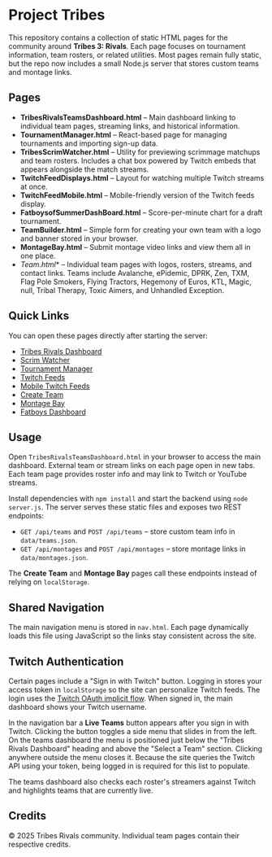 # Project Tribes

This repository contains a collection of static HTML pages for the community around **Tribes 3: Rivals**. Each page focuses on tournament information, team rosters, or related utilities. Most pages remain fully static, but the repo now includes a small Node.js server that stores custom teams and montage links.

## Pages

- **TribesRivalsTeamsDashboard.html** – Main dashboard linking to individual team pages, streaming links, and historical information.
- **TournamentManager.html** – React-based page for managing tournaments and importing sign-up data.
- **TribesScrimWatcher.html** – Utility for previewing scrimmage matchups and team rosters. Includes a chat box powered by Twitch embeds that appears alongside the match streams.
- **TwitchFeedDisplays.html** – Layout for watching multiple Twitch streams at once.
- **TwitchFeedMobile.html** – Mobile-friendly version of the Twitch feeds display.
- **FatboysofSummerDashBoard.html** – Score-per-minute chart for a draft tournament.
- **TeamBuilder.html** – Simple form for creating your own team with a logo and banner stored in your browser.
- **MontageBay.html** – Submit montage video links and view them all in one place.
- **Team*.html** – Individual team pages with logos, rosters, streams, and contact links. Teams include Avalanche, ePidemic, DPRK, Zen, TXM, Flag Pole Smokers, Flying Tractors, Hegemony of Euros, KTL, Magic, null, Tribal Therapy, Toxic Aimers, and Unhandled Exception.

## Quick Links

You can open these pages directly after starting the server:

- [Tribes Rivals Dashboard](TribesRivalsTeamsDashboard.html)
- [Scrim Watcher](TribesScrimWatcher.html)
- [Tournament Manager](TournamentManager.html)
- [Twitch Feeds](TwitchFeedDisplays.html)
- [Mobile Twitch Feeds](TwitchFeedMobile.html)
- [Create Team](TeamBuilder.html)
- [Montage Bay](MontageBay.html)
- [Fatboys Dashboard](https://t24085.github.io/FatBoysofSummerDraft/dashboard)

## Usage

Open `TribesRivalsTeamsDashboard.html` in your browser to access the main dashboard. External team or stream links on each page open in new tabs. Each team page provides roster info and may link to Twitch or YouTube streams.

Install dependencies with `npm install` and start the backend using `node server.js`. The server serves these static files and exposes two REST endpoints:

- `GET /api/teams` and `POST /api/teams` – store custom team info in `data/teams.json`.
- `GET /api/montages` and `POST /api/montages` – store montage links in `data/montages.json`.

The **Create Team** and **Montage Bay** pages call these endpoints instead of relying on `localStorage`.
## Shared Navigation

The main navigation menu is stored in `nav.html`. Each page dynamically loads this file using JavaScript so the links stay consistent across the site.

## Twitch Authentication

Certain pages include a "Sign in with Twitch" button. Logging in stores your access token in `localStorage` so the site can personalize Twitch feeds. The login uses the [Twitch OAuth implicit flow](https://dev.twitch.tv/docs/authentication/getting-tokens-oauth#implicit-code-flow).
When signed in, the main dashboard shows your Twitch username.

In the navigation bar a **Live Teams** button appears after you sign in with Twitch. Clicking the button toggles a side menu that slides in from the left. On the teams dashboard the menu is positioned just below the "Tribes Rivals Dashboard" heading and above the "Select a Team" section. Clicking anywhere outside the menu closes it. Because the site queries the Twitch API using your token, being logged in is required for this list to populate.

The teams dashboard also checks each roster's streamers against Twitch and highlights teams that are currently live.

## Credits

© 2025 Tribes Rivals community. Individual team pages contain their respective credits.

